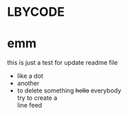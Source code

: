 # LBYCODE
emm
====
this is just a test for update readme file
* like a dot
* another
* to delete something ~~hello~~ everybody<br>
try to create a<br> line feed
